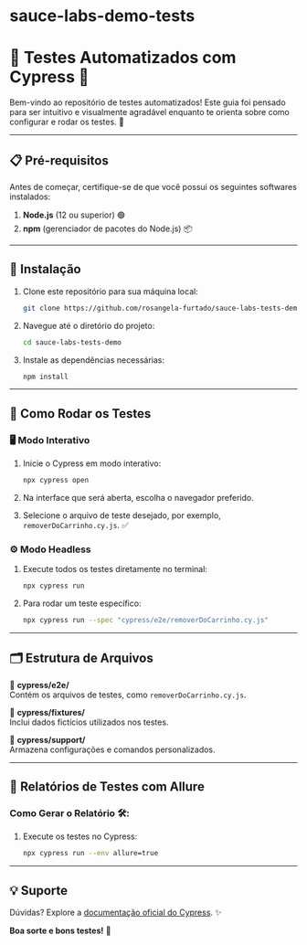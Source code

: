 # sauce-labs-demo-tests
# 🌟 Testes Automatizados com Cypress 🌟

Bem-vindo ao repositório de testes automatizados! Este guia foi pensado para ser intuitivo e visualmente agradável enquanto te orienta sobre como configurar e rodar os testes. 🚀

---

## 📋 Pré-requisitos

Antes de começar, certifique-se de que você possui os seguintes softwares instalados:

1. **Node.js** (12 ou superior) 🟢
2. **npm** (gerenciador de pacotes do Node.js) 📦

---

## 🔧 Instalação

1. Clone este repositório para sua máquina local:
   ```bash
   git clone https://github.com/rosangela-furtado/sauce-labs-tests-demo
   ```

2. Navegue até o diretório do projeto:
   ```bash
   cd sauce-labs-tests-demo
   ```

3. Instale as dependências necessárias:
   ```bash
   npm install
   ```

---

## 🚦 Como Rodar os Testes

### 🖥️ Modo Interativo

1. Inicie o Cypress em modo interativo:
   ```bash
   npx cypress open
   ```

2. Na interface que será aberta, escolha o navegador preferido.

3. Selecione o arquivo de teste desejado, por exemplo, `removerDoCarrinho.cy.js`. ✅

### ⚙️ Modo Headless

1. Execute todos os testes diretamente no terminal:
   ```bash
   npx cypress run
   ```

2. Para rodar um teste específico:
   ```bash
   npx cypress run --spec "cypress/e2e/removerDoCarrinho.cy.js"

   ```

---

## 🗂️ Estrutura de Arquivos

📂 **cypress/e2e/**  
Contém os arquivos de testes, como `removerDoCarrinho.cy.js`.


📂 **cypress/fixtures/**  
Inclui dados fictícios utilizados nos testes.

📂 **cypress/support/**  
Armazena configurações e comandos personalizados.

---

## 🚀 Relatórios de Testes com Allure

### Como Gerar o Relatório 🛠️:
1. Execute os testes no Cypress:
   ```bash
   npx cypress run --env allure=true

---

## 💡 Suporte

Dúvidas? Explore a [documentação oficial do Cypress](https://docs.cypress.io/). ✨


**Boa sorte e bons testes!** 🧪
